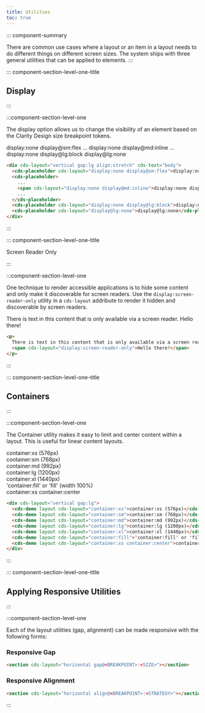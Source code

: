```yaml
---
title: Utilities
toc: true
---
```


::: component-summary

There are common use cases where a layout or an item in a layout needs to do different things on different screen sizes. The system ships with three general utilities that can be applied to elements.
:::

::: component-section-level-one-title

## Display

:::

:::component-section-level-one

The display option allows us to change the visibility of an element based on the Clarity Design size breakpoint tokens.

<doc-demo>
<section class="cds-demo" layout wide>
  <div cds-layout="vertical gap:lg align:stretch" cds-text="body">
    <cds-placeholder cds-layout="display:none display@sm:flex">display:none display@sm:flex</cds-placeholder>
    <cds-placeholder>
      ...
      <span cds-layout="display:none display@md:inline">display:none display@md:inline</span>
      ...
    </cds-placeholder>
    <cds-placeholder cds-layout="display:none display@lg:block">display:none display@lg:block</cds-placeholder>
    <cds-placeholder cds-layout="display@lg:none">display@lg:none</cds-placeholder>
  </div>
</section>
</doc-demo>

<doc-code>

```html
<div cds-layout="vertical gap:lg align:stretch" cds-text="body">
  <cds-placeholder cds-layout="display:none display@sm:flex">display:none display@sm:flex</cds-placeholder>
  <cds-placeholder>
    ...
    <span cds-layout="display:none display@md:inline">display:none display@md:inline</span>
    ...
  </cds-placeholder>
  <cds-placeholder cds-layout="display:none display@lg:block">display:none display@lg:block</cds-placeholder>
  <cds-placeholder cds-layout="display@lg:none">display@lg:none</cds-placeholder>
</div>
```

</doc-code>

:::

::: component-section-level-one-title

Screen Reader Only

:::

:::component-section-level-one

One technique to render accessible applications is to hide some content and only make it discoverable for screen readers. Use the `display:screen-reader-only` utility in a `cds-layout` addribute to render it hidden and discoverable by screen readers.

<doc-demo>
<section class="cds-demo" layout wide>
    <p>
      There is text in this content that is only available via a screen reader.
      <span cds-layout="display:screen-reader-only">Hello there!</span>
    </p>
</section>
</doc-demo>

<doc-code>

```html
<p>
  There is text in this content that is only available via a screen reader.
  <span cds-layout="display:screen-reader-only">Hello there!</span>
</p>
```

</doc-code>

:::

::: component-section-level-one-title

## Containers

:::

:::component-section-level-one

The Container utility makes it easy to limit and center content within a layout. This is useful for linear content layouts.

<doc-demo>
  <section cds-layout="vertical gap:md">
    <div cds-layout="container:xs">container:xs (576px)</div>
    <div cds-layout="container:sm">container:sm (768px)</div>
    <div cds-layout="container:md">container:md (992px)</div>
    <div cds-layout="container:lg">container:lg (1200px)</div>
    <div cds-layout="container:xl">container:xl (1440px)</div>
    <div cds-layout="container:fill">'container:fill' or 'fill' (width 100%)</div>
    <div cds-layout="container:xs container:center">container:xs container:center</div>
  </section>
</doc-demo>

<doc-code>

```html
<div cds-layout="vertical gap:lg">
  <cds-demo layout cds-layout="container:xs">container:xs (576px)</cds-demo>
  <cds-demo layout cds-layout="container:sm">container:sm (768px)</cds-demo>
  <cds-demo layout cds-layout="container:md">container:md (992px)</cds-demo>
  <cds-demo layout cds-layout="container:lg">container:lg (1200px)</cds-demo>
  <cds-demo layout cds-layout="container:xl">container:xl (1440px)</cds-demo>
  <cds-demo layout cds-layout="container:fill">'container:fill' or 'fill' (width 100%)</cds-demo>
  <cds-demo layout cds-layout="container:xs container:center">container:xs container:center</cds-demo>
</div>
```

</doc-code>

:::

::: component-section-level-one-title

## Applying Responsive Utilities

:::

:::component-section-level-one

Each of the layout utilities (gap, alignment) can be made responsive with the following forms:

### Responsive Gap

```html
<section cds-layout="horizontal gap@<BREAKPOINT>:<SIZE>"></section>
```

### Responsive Alignment

```html
<section cds-layout="horizontal align@<BREAKPOINT>:<STRATEGY>"></section>
```

:::
